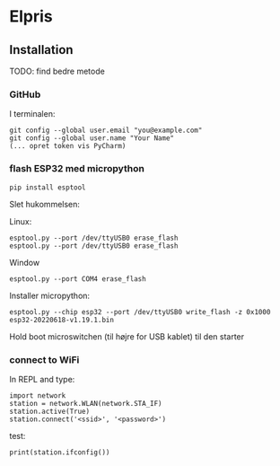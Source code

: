 # Elpris


## Installation
TODO: find bedre metode 

### GitHub
I terminalen:

    git config --global user.email "you@example.com"
    git config --global user.name "Your Name"
    (... opret token vis PyCharm)

### flash ESP32 med micropython

    pip install esptool

Slet hukommelsen:

Linux:

    esptool.py --port /dev/ttyUSB0 erase_flash
    esptool.py --port /dev/ttyUSB0 erase_flash

Window

    esptool.py --port COM4 erase_flash

Installer micropython:

    esptool.py --chip esp32 --port /dev/ttyUSB0 write_flash -z 0x1000 esp32-20220618-v1.19.1.bin

Hold boot microswitchen (til højre for USB kablet) til den starter

### connect to WiFi
In REPL and type:

    import network
    station = network.WLAN(network.STA_IF)
    station.active(True)
    station.connect('<ssid>', '<password>')
 
test:

    print(station.ifconfig())


